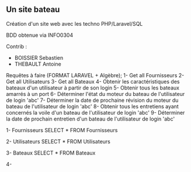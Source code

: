 ## Un site bateau

Création d'un site web avec les techno PHP/Laravel/SQL

BDD obtenue via INFO0304

Contrib :
- BOISSIER Sebastien
- THEBAULT Antoine

Requêtes à faire (FORMAT LARAVEL + Algèbre);
1- Get all Fournisseurs
2- Get all Utilisateurs
3- Get all Bateaux
4- Obtenir les caractéristiques des bateaux d'un utilisateur à partir de son login
5- Obtenir tous les bateaux amarrés à un port
6- Déterminer l'état du moteur du bateau de l'utilisateur de login 'abc'
7- Déterminer la date de prochaine révision du moteur du bateau de l'utilisateur de login 'abc'
8- Obtenir tous les entretiens ayant concernés la voile d'un bateau de l'utilisateur de login 'abc'
9- Déterminer la date de prochain entretien d'un bateau de l'utilisateur de login 'abc'

1-
	Fournisseurs
	SELECT * FROM Fournisseurs
	
2-
	Utilisateurs
	SELECT * FROM Utilisateurs

3-
	Bateaux
	SELECT * FROM Bateaux
	
4-
	
